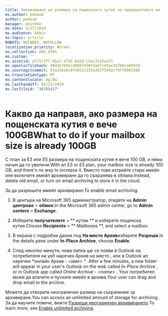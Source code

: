 ```yaml
---
title: Увеличаване на размера на пощенската кутия за предприятието ие
ms.author: pebaum
author: pebaum
manager: mnirkhe
ms.date: 3/27/2018
ms.audience: Admin
ms.topic: article
ROBOTS: NOINDEX, NOFOLLOW
localization_priority: Normal
ms.collection: Adm_O365
ms.custom: ''
ms.assetid: e57572ff-0ba7-4782-ba5d-cdac3142ea71
ms.openlocfilehash: 49d2b7655cd086fd56f5a6fc45ac437b6ca95970
ms.sourcegitcommit: 03a156a9c9740521155a30775492c7dff0982588
ms.translationtype: MT
ms.contentlocale: bg-BG
ms.lasthandoff: 03/22/2019
ms.locfileid: "30765437"
---
```

# <a name="what-to-do-if-your-mailbox-size-is-already-100gb"></a><span data-ttu-id="36ff8-102">Какво да направя, ако размера на пощенската кутия е вече 100GB</span><span class="sxs-lookup"><span data-stu-id="36ff8-102">What to do if your mailbox size is already 100GB</span></span>

<span data-ttu-id="36ff8-103">С план за E3 или Е5 размера на пощенската кутия е вече 100 GB, и няма начин да го увеличи.</span><span class="sxs-lookup"><span data-stu-id="36ff8-103">With an E3 or E5 plan, your mailbox size is already 100 GB, and there's no way to increase it.</span></span> <span data-ttu-id="36ff8-104">Вместо това изтрийте стари имейл или включите имейл архивиране да го съхранява в облака.</span><span class="sxs-lookup"><span data-stu-id="36ff8-104">Instead, delete old email, or turn on email archiving to store it in the cloud.</span></span> 
  
<span data-ttu-id="36ff8-105">За да разрешите имейл архивиране:</span><span class="sxs-lookup"><span data-stu-id="36ff8-105">To enable email archiving:</span></span>
  
1. <span data-ttu-id="36ff8-106">В центъра на Microsoft 365 администратор, отидете на **Admin центрове** \> **обмен**.</span><span class="sxs-lookup"><span data-stu-id="36ff8-106">In the Microsoft 365 admin center, go to **Admin centers** \> **Exchange**.</span></span> 
    
2. <span data-ttu-id="36ff8-107">Изберете **получателите** \> \*\* кутии \*\* и изберете пощенска кутия.</span><span class="sxs-lookup"><span data-stu-id="36ff8-107">Choose **Recipients** \> \*\* Mailboxes \*\*, and select a mailbox.</span></span> 
    
3. <span data-ttu-id="36ff8-108">В екрана с подробни данни под **На място Архив**изберете **Разреши**.</span><span class="sxs-lookup"><span data-stu-id="36ff8-108">In the details pane under **In-Place Archive**, choose **Enable**.</span></span> 
    
4. <span data-ttu-id="36ff8-109">След няколко минути, нова папка ще се появи в Outlook на потребителя на уеб наречен *Архив на място* , или в Outlook ап наречен \*онлайн Архив - \<име\> \* .</span><span class="sxs-lookup"><span data-stu-id="36ff8-109">After a few minutes, a new folder will appear in your user's Outlook on the web called  *In-Place Archive*  , or in Outlook app called  *Online Archive - \<name\>*  .</span></span> <span data-ttu-id="36ff8-110">Your потребител може да влачите и пускате имейл в архива.</span><span class="sxs-lookup"><span data-stu-id="36ff8-110">Your user can drag and drop email to the archive.</span></span> 
    
<span data-ttu-id="36ff8-111">Можете да отворите неограничен размер на съхранение за архивиране.</span><span class="sxs-lookup"><span data-stu-id="36ff8-111">You can access an unlimited amount of storage for archiving.</span></span> <span data-ttu-id="36ff8-112">За да научите повече, вижте [Разреши неограничен архивирането](https://support.office.com/article/enable-unlimited-archiving-in-office-365-admin-help-e2a789f2-9962-4960-9fd4-a00aa063559e).</span><span class="sxs-lookup"><span data-stu-id="36ff8-112">To learn more, see [Enable unlimited archiving](https://support.office.com/article/enable-unlimited-archiving-in-office-365-admin-help-e2a789f2-9962-4960-9fd4-a00aa063559e).</span></span>
  

